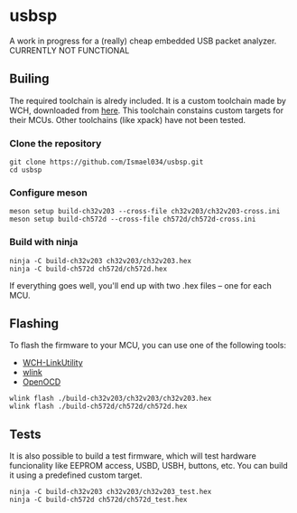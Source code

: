# usbsp

A work in progress for a (really) cheap embedded USB packet analyzer. CURRENTLY NOT FUNCTIONAL

## Builing

The required toolchain is alredy included. It is a custom toolchain made by WCH, downloaded from [here](https://www.mounriver.com/download). This toolchain constains custom targets for their MCUs. Other toolchains (like xpack) have not been tested.

### Clone the repository

```
git clone https://github.com/Ismael034/usbsp.git
cd usbsp
```

### Configure meson

```
meson setup build-ch32v203 --cross-file ch32v203/ch32v203-cross.ini
meson setup build-ch572d --cross-file ch572d/ch572d-cross.ini
```

### Build with ninja

```
ninja -C build-ch32v203 ch32v203/ch32v203.hex
ninja -C build-ch572d ch572d/ch572d.hex
```

If everything goes well, you'll end up with two .hex files – one for each MCU.

## Flashing

To flash the firmware to your MCU, you can use one of the following tools:

- [WCH-LinkUtility](https://www.wch.cn/downloads/wch-linkutility_zip.html)
- [wlink](https://github.com/ch32-rs/wlink/)
- [OpenOCD](https://openocd.org/)

```
wlink flash ./build-ch32v203/ch32v203/ch32v203.hex
wlink flash ./build-ch572d/ch572d/ch572d.hex
```

## Tests

It is also possible to build a test firmware, which will test hardware funcionality like EEPROM access, USBD, USBH, buttons, etc. You can build it using a predefined custom target.

```
ninja -C build-ch32v203 ch32v203/ch32v203_test.hex
ninja -C build-ch572d ch572d/ch572d_test.hex
```
